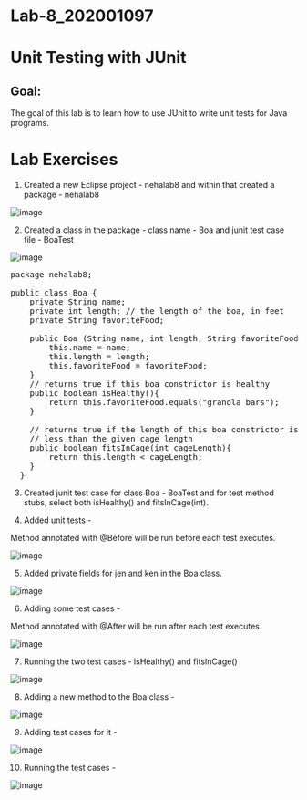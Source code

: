 # Lab-8_202001097

# Unit Testing with JUnit

## Goal:
The goal of this lab is to learn how to use JUnit to write unit tests for Java programs.

# Lab Exercises

1. Created a new Eclipse project - nehalab8 and within that created a package - nehalab8

![image](https://user-images.githubusercontent.com/123479469/233058332-a16dee8a-1fdc-4044-a679-14b01a7d1c36.png)

2. Created a class in the package - class name - Boa and junit test case file - BoaTest

![image](https://user-images.githubusercontent.com/123479469/233023817-b63fa106-04dc-421e-9471-cf67d75805d8.png)

<pre>
package nehalab8;

public class Boa {
	private String name;
	private int length; // the length of the boa, in feet
	private String favoriteFood;
	
	public Boa (String name, int length, String favoriteFood){
		this.name = name;
		this.length = length;
		this.favoriteFood = favoriteFood;
	}
	// returns true if this boa constrictor is healthy
	public boolean isHealthy(){
		return this.favoriteFood.equals("granola bars");
	}
	
	// returns true if the length of this boa constrictor is
	// less than the given cage length
	public boolean fitsInCage(int cageLength){
		return this.length < cageLength;
	}
  }
</pre>

3. Created junit test case for class Boa - BoaTest and for test method stubs, select both isHealthy() and fitsInCage(int).

4. Added unit tests - 

Method annotated with @Before will be run before each test executes.

![image](https://user-images.githubusercontent.com/123479469/233039973-f0cb5ba9-235f-44ae-a5b1-dabd636ca229.png)

5. Added private fields for jen and ken in the Boa class.

![image](https://user-images.githubusercontent.com/123479469/233040296-b6ab4813-e28d-43d8-858f-d107a7785059.png)

6. Adding some test cases -

Method annotated with @After will be run after each test executes.

![image](https://user-images.githubusercontent.com/123479469/233040296-b6ab4813-e28d-43d8-858f-d107a7785059.png)

7. Running the two test cases - isHealthy() and fitsInCage()

![image](https://user-images.githubusercontent.com/123479469/233045674-f3b08225-68cb-4e05-ab03-85146b93059d.png)

8. Adding a new method to the Boa class -

![image](https://user-images.githubusercontent.com/123479469/233040406-71c26cb7-3ab5-43cf-9e1a-ad387546ba99.png)

9. Adding test cases for it -

![image](https://user-images.githubusercontent.com/123479469/233046370-8e21ff51-4dda-4d3f-a5a3-77d68b2858fe.png)

10. Running the test cases - 

![image](https://user-images.githubusercontent.com/123479469/233044795-45429853-55d9-4234-9e8a-6f7623657a00.png)








